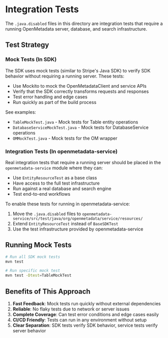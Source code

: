 # Integration Tests

The `.java.disabled` files in this directory are integration tests that require a running OpenMetadata server, database, and search infrastructure.

## Test Strategy

### Mock Tests (In SDK)
The SDK uses mock tests (similar to Stripe's Java SDK) to verify SDK behavior without requiring a running server. These tests:
- Use Mockito to mock the OpenMetadataClient and service APIs
- Verify that the SDK correctly transforms requests and responses
- Test error handling and edge cases
- Run quickly as part of the build process

See examples:
- `TableMockTest.java` - Mock tests for Table entity operations
- `DatabaseServiceMockTest.java` - Mock tests for DatabaseService operations
- `OMMockTest.java` - Mock tests for the OM wrapper

### Integration Tests (In openmetadata-service)
Real integration tests that require a running server should be placed in the `openmetadata-service` module where they can:
- Use `EntityResourceTest` as a base class
- Have access to the full test infrastructure
- Run against a real database and search engine
- Test end-to-end workflows

To enable these tests for running in openmetadata-service:
1. Move the `.java.disabled` files to `openmetadata-service/src/test/java/org/openmetadata/service/resources/`
2. Extend `EntityResourceTest` instead of `BaseSDKTest`
3. Use the test infrastructure provided by openmetadata-service

## Running Mock Tests

```bash
# Run all SDK mock tests
mvn test

# Run specific mock test
mvn test -Dtest=TableMockTest
```

## Benefits of This Approach

1. **Fast Feedback**: Mock tests run quickly without external dependencies
2. **Reliable**: No flaky tests due to network or server issues
3. **Complete Coverage**: Can test error conditions and edge cases easily
4. **CI/CD Friendly**: Tests can run in any environment without setup
5. **Clear Separation**: SDK tests verify SDK behavior, service tests verify server behavior